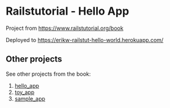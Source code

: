 # Railstutorial - Hello App
Project from https://www.railstutorial.org/book

Deployed to https://erikw-railstut-hello-world.herokuapp.com/

## Other projects
See other projects from the book:
1. [hello_app](https://github.com/erikw/railstutorial-hello_app)
1. [toy_app](https://github.com/erikw/railstutorial-toy_app)
1. [sample_app](https://github.com/erikw/railstutorial-sample_app)

